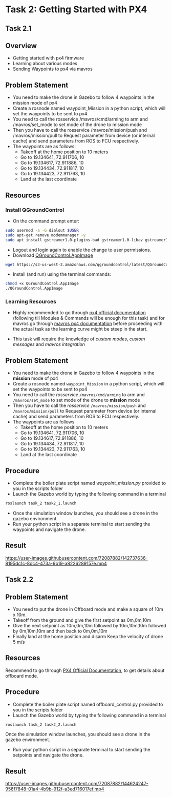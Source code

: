 # Task 2: Getting Started with PX4

## Task 2.1

## Overview
- Getting started with px4 firmware
- Learning about various modes
- Sending Waypoints to px4 via mavros

## Problem Statement
- You need to make the drone in Gazebo to follow 4 waypoints in the mission mode of px4
- Create a rosnode named waypoint_Mission in a python script, which will set the waypoints to be sent to px4
- You need to call the rosservice /mavros/cmd/arming to arm and /mavros/set_mode to set mode of the drone to mission mode
- Then you have to call the rosservice /mavros/mission/push and /mavros/mission/pull to Request parameter from device (or internal cache) and send parameters from ROS to FCU respectively.
- The waypoints are as follows:
    - Takeoff at the home position to 10 meters
    - Go to 19.134641, 72.911706, 10
    - Go to 19.134617, 72.911886, 10
    - Go to 19.134434, 72.911817, 10
    - Go to 19.134423, 72.911763, 10
    - Land at the last coordinate

## Resources

### Install QGroundControl
- On the command prompt enter:
```bash
sudo usermod -a -G dialout $USER
sudo apt-get remove modemmanager -y
sudo apt install gstreamer1.0-plugins-bad gstreamer1.0-libav gstreamer1.0-gl -y
```
- Logout and login again to enable the change to user permissions.
- Download [QGroundControl.AppImage](https://s3-us-west-2.amazonaws.com/qgroundcontrol/latest/QGroundControl.AppImage)
```bash
wget https://s3-us-west-2.amazonaws.com/qgroundcontrol/latest/QGroundControl.AppImage
```
- Install (and run) using the terminal commands:

```bash
chmod +x QGroundControl.AppImage
./QGroundControl.AppImage
```

### Learning Resources
- Highly recommended to go through [px4 official documentation](https://docs.px4.io/v1.12/en/development/development.html) (following till Modules & Commands will be enough for this task) and for mavros go through [mavros px4 documentation](https://docs.px4.io/master/en/ros/ros1.html) before proceeding with the actual task as the learning curve might be steep in the start.

- This task will require the knowledge of _custom modes_, _custom messages_ and _mavros integration_

## Problem Statement
- You need to make the drone in Gazebo to follow 4 waypoints in the __mission__ mode of px4
- Create a rosnode named ```waypoint_Mission``` in a python script, which will set the waypoints to be sent to px4
- You need to call the _rosservice_ ```/mavros/cmd/arming``` to arm and ```/mavros/set_mode``` to set mode of the drone to __mission__ mode
- Then you have to call the _rosservice_ ```/mavros/mission/push``` and ```/mavros/mission/pull``` to Request parameter from device (or internal cache) and send parameters from ROS to FCU respectively.
- The waypoints are as follows
    - Takeoff at the home position to 10 meters
    - Go to 19.134641, 72.911706, 10
    - Go to 19.134617, 72.911886, 10
    - Go to 19.134434, 72.911817, 10
    - Go to 19.134423, 72.911763, 10
    - Land at the last coordinate

## Procedure
- Complete the boiler plate script named _waypoint_mission.py_ provided to you in the scripts folder
- Launch the Gazebo world by typing the following command in a terminal
```bash
roslaunch task_2 task2_1.launch
```
- Once the simulation window launches, you should see a drone in the gazebo environment.
- Run your python script in a separate terminal to start sending the waypoints and navigate the drone.

## Result
https://user-images.githubusercontent.com/72087882/142737636-8195dc1c-8dc4-473a-9b19-a8226289157e.mp4

## Task 2.2

## Problem Statement
- You need to put the drone in Offboard mode and make a square of 10m x 10m.
- Takeoff from the ground and give the first setpoint as 0m,0m,10m
- Give the next setpoint as 10m,0m,10m followed by 10m,10m,10m followed by 0m,10m,10m and then back to 0m,0m,10m
- Finally land at the home position and disarm
Keep the velocity of drone 5 m/s

## Resources
Recommend to go through [PX4 Official Documentation](https://docs.px4.io/master/en/flight_modes/offboard.html), to get details about offboard mode.

## Procedure
- Complete the boiler plate script named offboard_control.py provided to you in the scripts folder
- Launch the Gazebo world by typing the following command in a terminal
```bash
roslaunch task_2 task2_2.launch
```
Once the simulation window launches, you should see a drone in the gazebo environment.
- Run your python script in a separate terminal to start sending the setpoints and navigate the drone.

## Result

https://user-images.githubusercontent.com/72087882/144624247-956f7848-01a4-4b9b-912f-a3ed716017ef.mp4


